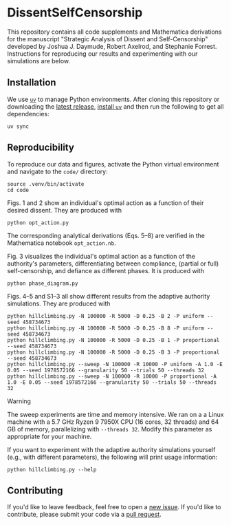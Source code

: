# DissentSelfCensorship

This repository contains all code supplements and Mathematica derivations for the manuscript "Strategic Analysis of Dissent and Self-Censorship" developed by Joshua J. Daymude, Robert Axelrod, and Stephanie Forrest.
Instructions for reproducing our results and experimenting with our simulations are below.


## Installation

We use [`uv`](https://docs.astral.sh/uv/) to manage Python environments.
After cloning this repository or downloading the [latest release](https://github.com/DaymudeLab/DissentSelfCensorship/releases), [install `uv`](https://docs.astral.sh/uv/getting-started/installation/) and then run the following to get all dependencies:

```shell
uv sync
```


## Reproducibility

To reproduce our data and figures, activate the Python virtual environment and navigate to the `code/` directory:

```shell
source .venv/bin/activate
cd code
```

Figs. 1 and 2 show an individual's optimal action as a function of their desired dissent.
They are produced with

```shell
python opt_action.py
```

The corresponding analytical derivations (Eqs. 5&ndash;8) are verified in the Mathematica notebook `opt_action.nb`.

Fig. 3 visualizes the individual's optimal action as a function of the authority's parameters, differentiating between compliance, (partial or full) self-censorship, and defiance as different phases.
It is produced with

```shell
python phase_diagram.py
```

Figs. 4&ndash;5 and S1&ndash;3 all show different results from the adaptive authority simulations.
They are produced with

```shell
python hillclimbing.py -N 100000 -R 5000 -D 0.25 -B 2 -P uniform --seed 458734673
python hillclimbing.py -N 100000 -R 5000 -D 0.25 -B 8 -P uniform --seed 458734673
python hillclimbing.py -N 100000 -R 5000 -D 0.25 -B 1 -P proportional --seed 458734673
python hillclimbing.py -N 100000 -R 5000 -D 0.25 -B 3 -P proportional --seed 458734673
python hillclimbing.py --sweep -N 100000 -R 10000 -P uniform -A 1.0 -E 0.05 --seed 1978572166 --granularity 50 --trials 50 --threads 32
python hillclimbing.py --sweep -N 100000 -R 10000 -P proportional -A 1.0 -E 0.05 --seed 1978572166 --granularity 50 --trials 50 --threads 32
```

> [!WARNING]
> The sweep experiments are time and memory intensive.
> We ran on a a Linux machine with a 5.7 GHz Ryzen 9 7950X CPU (16 cores, 32 threads) and 64 GB of memory, parallelizing with `--threads 32`.
> Modify this parameter as appropriate for your machine.

If you want to experiment with the adaptive authority simulations yourself (e.g., with different parameters), the following will print usage information:

```shell
python hillclimbing.py --help
```


## Contributing

If you'd like to leave feedback, feel free to open a [new issue](https://github.com/DaymudeLab/DissentSelfCensorship/issues/new/).
If you'd like to contribute, please submit your code via a [pull request](https://github.com/DaymudeLab/DissentSelfCensorship/pulls).
